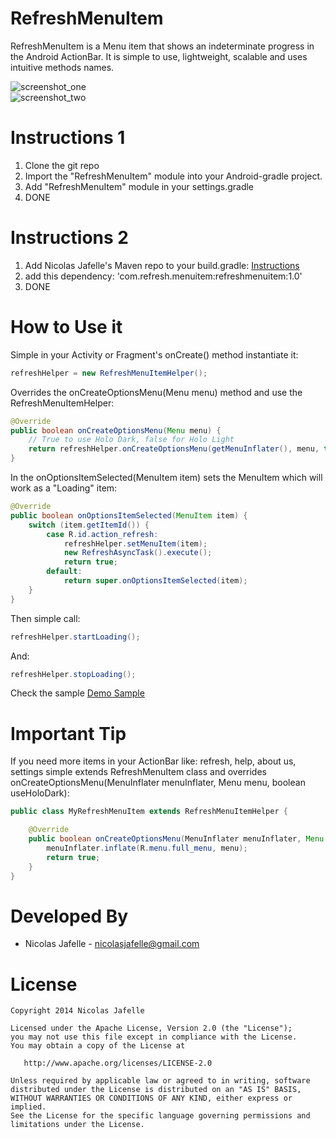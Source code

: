RefreshMenuItem
===========
RefreshMenuItem is a Menu item that shows an indeterminate progress in the Android ActionBar. It is simple to use, lightweight, scalable and uses intuitive methods names.<br>

![screenshot_one](https://raw2.github.com/nicolasjafelle/RefreshMenuItem/master/screenshot_one.png)
<br>
![screenshot_two](https://raw2.github.com/nicolasjafelle/RefreshMenuItem/master/screenshot_two.png)

Instructions 1
============

1. Clone the git repo
2. Import the "RefreshMenuItem" module into your Android-gradle project.
3. Add "RefreshMenuItem" module in your settings.gradle
4. DONE

Instructions 2 
============

1. Add Nicolas Jafelle's Maven repo to your build.gradle: <a href="https://github.com/nicolasjafelle/maven-repo">Instructions</a>
2. add this dependency: 'com.refresh.menuitem:refreshmenuitem:1.0'
3. DONE


How to Use it
================

Simple in your Activity or Fragment's onCreate() method instantiate it:
``` java 
refreshHelper = new RefreshMenuItemHelper();
```

Overrides the onCreateOptionsMenu(Menu menu) method and use the RefreshMenuItemHelper:
``` java 
@Override
public boolean onCreateOptionsMenu(Menu menu) {
	// True to use Holo Dark, false for Holo Light
	return refreshHelper.onCreateOptionsMenu(getMenuInflater(), menu, true);
}
```

In the onOptionsItemSelected(MenuItem item) sets the MenuItem which will work as a "Loading" item:
``` java 
@Override
public boolean onOptionsItemSelected(MenuItem item) {
    switch (item.getItemId()) {
	    case R.id.action_refresh:
		    refreshHelper.setMenuItem(item);
		    new RefreshAsyncTask().execute();
		    return true;
	    default:
		    return super.onOptionsItemSelected(item);
    }
}
```

Then simple call:
``` java
refreshHelper.startLoading();
```

And:
``` java
refreshHelper.stopLoading();
```

Check the sample <a href="https://github.com/nicolasjafelle/RefreshMenuItem/tree/master/RefreshMenuItemProject/RefreshMenuItemSample">Demo Sample</a>

Important Tip
================

If you need more items in your ActionBar like: refresh, help, about us, settings simple extends RefreshMenuItem class and overrides onCreateOptionsMenu(MenuInflater menuInflater, Menu menu, boolean useHoloDark):
``` java
public class MyRefreshMenuItem extends RefreshMenuItemHelper {

	@Override
	public boolean onCreateOptionsMenu(MenuInflater menuInflater, Menu menu, boolean useHoloDark) {
		menuInflater.inflate(R.menu.full_menu, menu);
		return true;
	}
}
```


Developed By
================

* Nicolas Jafelle - <nicolasjafelle@gmail.com>


License
================

    Copyright 2014 Nicolas Jafelle

    Licensed under the Apache License, Version 2.0 (the "License");
    you may not use this file except in compliance with the License.
    You may obtain a copy of the License at

       http://www.apache.org/licenses/LICENSE-2.0

    Unless required by applicable law or agreed to in writing, software
    distributed under the License is distributed on an "AS IS" BASIS,
    WITHOUT WARRANTIES OR CONDITIONS OF ANY KIND, either express or implied.
    See the License for the specific language governing permissions and
    limitations under the License.
